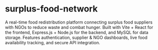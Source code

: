 # surplus-food-network
A real-time food redistribution platform connecting surplus food suppliers with NGOs to reduce waste and combat hunger. Built with Vite + React for the frontend, Express.js + Node.js for the backend, and MySQL for data storage. Features authentication, supplier &amp; NGO dashboards, live food availability tracking, and secure API integration.
